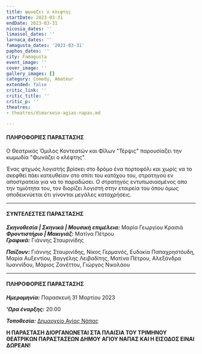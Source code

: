```yaml
---
title: φωναζει ο κλεφτης
startDate: 2023-03-31
endDate: 2023-03-31
nicosia_dates: ''
limassol_dates: ''
larnaca_dates: ''
famagusta_dates: '2023-03-31'
paphos_dates: ''
city: Famagusta
event_image: ''
cover_image: ''
gallery_images: []
category: Comedy, Amateur
extended: false
critic_link: ''
critic_title: ''
critic_p: ''
theatres:
- theatres/dimarxeio-agias-napas.md

---
```

#### ΠΛΗΡΟΦΟΡΙΕΣ ΠΑΡΑΣΤΑΣΗΣ

Ο Θεατρικός Όμιλος Κοντεατών και Φϊλων "Τέρψις" παρουσίαζει την κωμωδία "Φωνάζει ο κλέφτης".

Ένας φτχωός λογιστής βρίσκει στο δρόμο ένα πορτοφόλι και χωρίς να το σκεφθεί πάει κατευθείαν στο σπίτι του κατόχου του, στρατηγού εν αποστρατεία  για να το παραδώσει. Ο στρατηγός εντυπωσιασμένος απο την τιμιότητα του, τον διορίζει λογιστή στην εταιρεία του όπου όμως αποδεικνύεται ότι γίνονται μεγάλες καταχρήσεις.

***

#### ΣΥΝΤΕΛΕΣΤΕΣ ΠΑΡΑΣΤΑΣΗΣ

**_Σκηνοθεσία | Σκηνικά | Μουσική επιμέλεια:_** Μαρία Γεωργίου Κρασιά  
**_Φροντιστήριο | Μακιγιάζ:_** Ματίνα Πέτρου  
**_Γραφικά:_** Γιάννης Σταυρινίδης

**_Παίζουν:_** Γιάννης Σταυρινίδης, Νίκος Γερμανός, Ευδοκία Παπαχρηστόυδη, Μαρία Αυξεντίου, Βαγγέλης Λειβαδίτης, Ματίνα Πέτρου, Αλεξάνδρα Ιωαννίδου, Μάριος Ζανέττου, Γιώργος Νικολάου

***

#### ΠΛΗΡΟΦΟΡΙΕΣ ΠΑΡΑΣΤΑΣΗΣ

**_Ημερομηνία:_** Παρασκευή 31 Μαρτίου 2023

**_'Ωρα έναρξης:_** 20:00

**_Τοποθεσία:_** [Δημαρχείο Αγίας Νάπας](?#map)

**Η ΠΑΡΑΣΤΑΣΗ ΔΙΟΡΓΑΝΩΝΕΤΑΙ ΣΤΑ ΠΛΑΙΣΙΑ ΤΟΥ ΤΡΙΜΗΝΟΥ ΘΕΑΤΡΙΚΩΝ ΠΑΡΑΣΤΑΣΕΩΝ ΔΗΜΟΥ ΑΓΙΟΥ ΝΑΠΑΣ ΚΑΙ Η ΕΙΣΟΔΟΣ ΕΙΝΑΙ ΔΩΡΕΑΝ!**